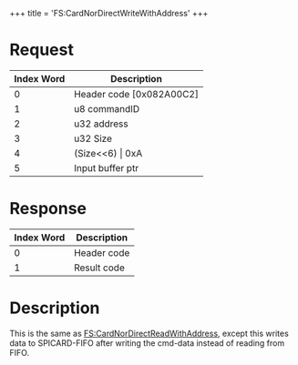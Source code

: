 +++
title = 'FS:CardNorDirectWriteWithAddress'
+++

# Request

| Index Word | Description                |
|------------|----------------------------|
| 0          | Header code \[0x082A00C2\] |
| 1          | u8 commandID               |
| 2          | u32 address                |
| 3          | u32 Size                   |
| 4          | (Size\<\<6) \| 0xA         |
| 5          | Input buffer ptr           |

# Response

| Index Word | Description |
|------------|-------------|
| 0          | Header code |
| 1          | Result code |

# Description

This is the same as
[FS:CardNorDirectReadWithAddress](FS:CardNorDirectReadWithAddress "wikilink"),
except this writes data to SPICARD-FIFO after writing the cmd-data
instead of reading from FIFO.
